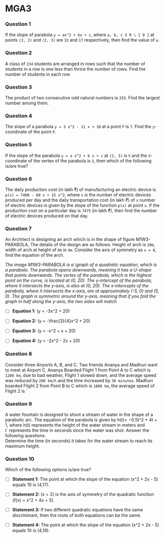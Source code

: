 # MGA3

### Question 1

If the slope of parabola `y = ax^2 + bx + c`, where `a, b, c ∈ R \ { 0 }` at points `(3, 2)` and `(2, 3)` are `32` and `17` respectively, then find the value of `a`.

### Question 2

A class of `234` students are arranged in rows such that the number of students in a row is one less than thrice the number of rows. Find the number of students in each row.

### Question 3

The product of two consecutive odd natural numbers is `255`. Find the largest number among them.

### Question 4

The slope of a parabola `y = 3 x^2 - 11 x + 10` at a point `P` is `7`. Find the `y`\-coordinate of the point `P`.

### Question 5

If the slope of the parabola `y = a x^2 + b x + c` at `(2, 3)` is `5` and the `X`\-coordinate of the vertex of the parabola is `3`, then which of the following is/are true?

### Question 6

The daily production cost (in lakh ₹) of manufacturing an electric device is `p(x) = 7400 - 60 x + 15 x^2`, where `x` is the number of electric devices produced per day and the daily transportation cost (in lakh ₹) of `x` number of electric devices is given by the slope of the function `p(x)` at point `x`. If the production cost on a particular day is `7475` (in lakh ₹), then find the number of electric devices produced on that day.

### Question 7

An Architect is designing an arch which is in the shape of figure M1W3-PARABOLA,  The details of the design are as follows:  Height of arch is `20m`, width of arch at height of `8m` is `4m`.  Consider the axis of symmetry as `x = 0`, find the equation of the arch.

_The image M1W3-PARABOLA is a \\graph of a quadratic equation, which is a parabola. The parabola opens downwards, meaning it has a U-shape that points downwards. The vertex of the parabola, which is the highest point on the curve, is located at (0, 20). The y-intercept of the parabola, where it intersects the y-axis, is also at (0, 20). The x-intercepts of the parabola, where it intersects the x-axis, are at approximately (-5, 0) and (5, 0). The graph is symmetric around the y-axis, meaning that if you fold the graph in half along the y-axis, the two sides will match_

- [ ] **Equation 1:** (y = -3x^2 + 20)

- [ ] **Equation 2:** (y = -\\frac{3}{4}x^2 + 20)

- [ ] **Equation 3:** (y = -x^2 + x + 20)

- [ ] **Equation 4:** (y = -2x^2 - 2x + 20)

### Question 8

Consider three Airports A, B, and C. Two friends Ananya and Madhuri want to meet at Airport C. Ananya Boarded Flight 1 from Point A to C which is `1200 km`, due to bad weather, Flight 1 slowed down, and the average speed was reduced by `200 km/h` and the time increased by `30 minutes`. Madhuri boarded Flight 2 from Point B to C which is `1800 km`, the average speed of Flight 2 is \`

### Question 9

A water fountain is designed to shoot a stream of water in the shape of a parabolic arc. The equation of the parabola is given by h(t)= −0.5t^2 + 4t + 1, where h(t) represents the height of the water stream in meters and _t_  represents the time in seconds since the water was shot. Answer the following questions.\
Determine the time (in seconds) it takes for the water stream to reach its maximum height.

### Question 10

Which of the following options is/are true?

- [ ] **Statement 1:** The point at which the slope of the equation (x^2 + 2x - 5) equals 10 is (4,17).

- [ ] **Statement 2:** (x = 2) is the axis of symmetry of the quadratic function (f(x) = x^2 + 4x + 5).

- [ ] **Statement 3:** If two different quadratic equations have the same discriminant, then the roots of both equations can be the same.

- [ ] **Statement 4:** The point at which the slope of the equation (x^2 + 2x - 5) equals 10 is (4,19).